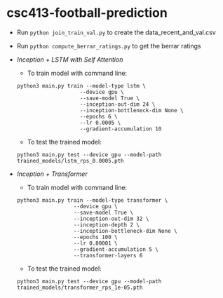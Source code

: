 # csc413-football-prediction

- Run `python join_train_val.py` to create the data_recent_and_val.csv
- Run `python compute_berrar_ratings.py` to get the berrar ratings

- *Inception + LSTM with Self Attention*
    - To train model with command line:
    
    ```
    python3 main.py train --model-type lstm \
                        --device gpu \
                        --save-model True \
                        --inception-out-dim 24 \
                        --inception-bottleneck-dim None \
                        --epochs 6 \
                        --lr 0.0005 \
                        --gradient-accumulation 10
    ```
    - To test the trained model:
    ```
    python3 main.py test --device gpu --model-path trained_models/lstm_rps_0.0005.pth
    ```

- *Inception + Transformer*
    - To train model with command line:
    ```
    python3 main.py train --model-type transformer \
                      --device gpu \
                      --save-model True \
                      --inception-out-dim 32 \
                      --inception-depth 2 \
                      --inception-bottleneck-dim None \
                      --epochs 100 \
                      --lr 0.00001 \
                      --gradient-accumulation 5 \
                      --transformer-layers 6
    ```
    - To test the trained model:
    ```
    python3 main.py test --device gpu --model-path trained_models/transformer_rps_1e-05.pth
    ```